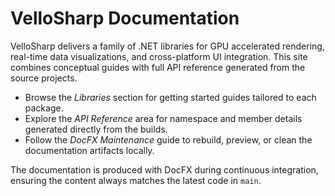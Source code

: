 # VelloSharp Documentation

VelloSharp delivers a family of .NET libraries for GPU accelerated rendering, real-time data visualizations, and cross-platform UI integration. This site combines conceptual guides with full API reference generated from the source projects.

- Browse the *Libraries* section for getting started guides tailored to each package.
- Explore the *API Reference* area for namespace and member details generated directly from the builds.
- Follow the *DocFX Maintenance* guide to rebuild, preview, or clean the documentation artifacts locally.

The documentation is produced with DocFX during continuous integration, ensuring the content always matches the latest code in `main`.
